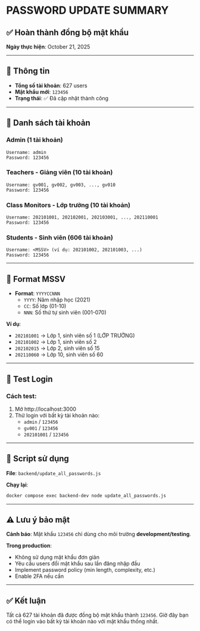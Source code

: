 # PASSWORD UPDATE SUMMARY

## ✅ Hoàn thành đồng bộ mật khẩu

**Ngày thực hiện**: October 21, 2025

---

## 🔐 Thông tin

- **Tổng số tài khoản**: 627 users
- **Mật khẩu mới**: `123456`
- **Trạng thái**: ✅ Đã cập nhật thành công

---

## 👥 Danh sách tài khoản

### Admin (1 tài khoản)
```
Username: admin
Password: 123456
```

### Teachers - Giảng viên (10 tài khoản)
```
Username: gv001, gv002, gv003, ..., gv010
Password: 123456
```

### Class Monitors - Lớp trưởng (10 tài khoản)
```
Username: 202101001, 202102001, 202103001, ..., 202110001
Password: 123456
```

### Students - Sinh viên (606 tài khoản)
```
Username: <MSSV> (ví dụ: 202101002, 202101003, ...)
Password: 123456
```

---

## 🎯 Format MSSV

- **Format**: `YYYYCCNNN`
  - `YYYY`: Năm nhập học (2021)
  - `CC`: Số lớp (01-10)
  - `NNN`: Số thứ tự sinh viên (001-070)

**Ví dụ**:
- `202101001` → Lớp 1, sinh viên số 1 (LỚP TRƯỞNG)
- `202101002` → Lớp 1, sinh viên số 2
- `202102015` → Lớp 2, sinh viên số 15
- `202110060` → Lớp 10, sinh viên số 60

---

## 🧪 Test Login

### Cách test:
1. Mở http://localhost:3000
2. Thử login với bất kỳ tài khoản nào:
   - `admin` / `123456`
   - `gv001` / `123456`
   - `202101001` / `123456`

---

## 📁 Script sử dụng

**File**: `backend/update_all_passwords.js`

**Chạy lại**:
```bash
docker compose exec backend-dev node update_all_passwords.js
```

---

## ⚠️ Lưu ý bảo mật

**Cảnh báo**: Mật khẩu `123456` chỉ dùng cho môi trường **development/testing**.

**Trong production**:
- Không sử dụng mật khẩu đơn giản
- Yêu cầu users đổi mật khẩu sau lần đăng nhập đầu
- Implement password policy (min length, complexity, etc.)
- Enable 2FA nếu cần

---

## ✅ Kết luận

Tất cả 627 tài khoản đã được đồng bộ mật khẩu thành `123456`.
Giờ đây bạn có thể login vào bất kỳ tài khoản nào với mật khẩu thống nhất.
